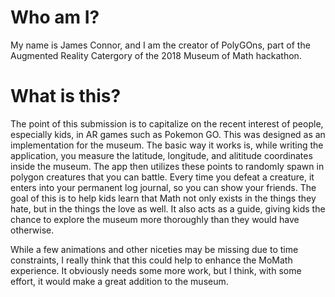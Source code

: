 # Who am I?

My name is James Connor, and I am the creator of PolyGOns, part of the Augmented Reality Catergory of the 2018 Museum of Math hackathon.

# What is this?

The point of this submission is to capitalize on the recent interest of people, especially kids, in AR games such as Pokemon GO. This was
designed as an implementation for the museum. The basic way it works is, while writing the application, you measure the latitude, longitude,
and alititude coordinates inside the museum. The app then utilizes these points to randomly spawn in polygon creatures that you can battle.
Every time you defeat a creature, it enters into your permanent log journal, so you can show your friends. The goal of this is to help
kids learn that Math not only exists in the things they hate, but in the things the love as well. It also acts as a guide, giving kids the
chance to explore the museum more thoroughly than they would have otherwise.

While a few animations and other niceties may be missing due to time constraints, I really think that this could help to enhance the MoMath
experience. It obviously needs some more work, but I think, with some effort, it would make a great addition to the museum.
